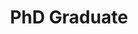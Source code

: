 ---
name: Tee Chuanromanee
website: https://tee.codes/
image: /assets/people/tee.jpg
role: Graduate Student
title: PhD Graduate
alumni_since: 2023
---